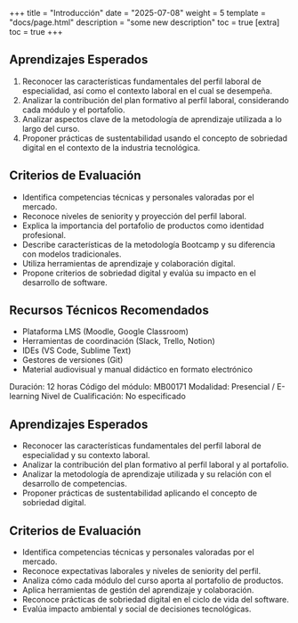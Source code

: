 +++
title = "Introducción"
date = "2025-07-08"
weight = 5
template = "docs/page.html"
description = "some new description"
toc = true
[extra]
toc = true
+++

## Aprendizajes Esperados

1. Reconocer las características fundamentales del perfil laboral de especialidad, así como el contexto laboral en el cual se desempeña.
2. Analizar la contribución del plan formativo al perfil laboral, considerando cada módulo y el portafolio.
3. Analizar aspectos clave de la metodología de aprendizaje utilizada a lo largo del curso.
4. Proponer prácticas de sustentabilidad usando el concepto de sobriedad digital en el contexto de la industria tecnológica.

## Criterios de Evaluación

- Identifica competencias técnicas y personales valoradas por el mercado.
- Reconoce niveles de seniority y proyección del perfil laboral.
- Explica la importancia del portafolio de productos como identidad profesional.
- Describe características de la metodología Bootcamp y su diferencia con modelos tradicionales.
- Utiliza herramientas de aprendizaje y colaboración digital.
- Propone criterios de sobriedad digital y evalúa su impacto en el desarrollo de software.

## Recursos Técnicos Recomendados

- Plataforma LMS (Moodle, Google Classroom)
- Herramientas de coordinación (Slack, Trello, Notion)
- IDEs (VS Code, Sublime Text)
- Gestores de versiones (Git)
- Material audiovisual y manual didáctico en formato electrónico


Duración: 12 horas
Código del módulo: MB00171
Modalidad: Presencial / E-learning
Nivel de Cualificación: No especificado

## Aprendizajes Esperados

* Reconocer las características fundamentales del perfil laboral de especialidad y su contexto laboral.
* Analizar la contribución del plan formativo al perfil laboral y al portafolio.
* Analizar la metodología de aprendizaje utilizada y su relación con el desarrollo de competencias.
* Proponer prácticas de sustentabilidad aplicando el concepto de sobriedad digital.

## Criterios de Evaluación

* Identifica competencias técnicas y personales valoradas por el mercado.
* Reconoce expectativas laborales y niveles de seniority del perfil.
* Analiza cómo cada módulo del curso aporta al portafolio de productos.
* Aplica herramientas de gestión del aprendizaje y colaboración.
* Reconoce prácticas de sobriedad digital en el ciclo de vida del software.
* Evalúa impacto ambiental y social de decisiones tecnológicas.